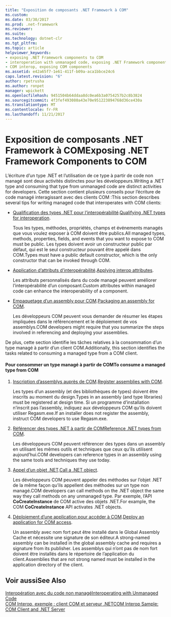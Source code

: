 ```yaml
---
title: "Exposition de composants .NET Framework à COM"
ms.custom: 
ms.date: 03/30/2017
ms.prod: .net-framework
ms.reviewer: 
ms.suite: 
ms.technology: dotnet-clr
ms.tgt_pltfrm: 
ms.topic: article
helpviewer_keywords:
- exposing .NET Framework components to COM
- interoperation with unmanaged code, exposing .NET Framework components
- COM interop, exposing COM components
ms.assetid: e42a65f7-1e61-411f-b09a-aca1bbce24c6
caps.latest.revision: "6"
author: rpetrusha
ms.author: ronpet
manager: wpickett
ms.openlocfilehash: 9451504b64ddaa8dc0ea6b3a0754257b2c8b3824
ms.sourcegitcommit: 4f3fef493080a43e70e951223894768d36ce430a
ms.translationtype: MT
ms.contentlocale: fr-FR
ms.lasthandoff: 11/21/2017
---
```

# <a name="exposing-net-framework-components-to-com"></a><span data-ttu-id="afef9-102">Exposition de composants .NET Framework à COM</span><span class="sxs-lookup"><span data-stu-id="afef9-102">Exposing .NET Framework Components to COM</span></span>
<span data-ttu-id="afef9-103">L’écriture d’un type .NET et l’utilisation de ce type à partir de code non managé sont deux activités distinctes pour les développeurs.</span><span class="sxs-lookup"><span data-stu-id="afef9-103">Writing a .NET type and consuming that type from unmanaged code are distinct activities for developers.</span></span> <span data-ttu-id="afef9-104">Cette section contient plusieurs conseils pour l’écriture de code managé interagissant avec des clients COM :</span><span class="sxs-lookup"><span data-stu-id="afef9-104">This section describes several tips for writing managed code that interoperates with COM clients:</span></span>  
  
-   <span data-ttu-id="afef9-105">[Qualification des types .NET pour l’interopérabilité](../../../docs/framework/interop/qualifying-net-types-for-interoperation.md).</span><span class="sxs-lookup"><span data-stu-id="afef9-105">[Qualifying .NET types for interoperation](../../../docs/framework/interop/qualifying-net-types-for-interoperation.md).</span></span>  
  
     <span data-ttu-id="afef9-106">Tous les types, méthodes, propriétés, champs et événements managés que vous voulez exposer à COM doivent être publics.</span><span class="sxs-lookup"><span data-stu-id="afef9-106">All managed types, methods, properties, fields, and events that you want to expose to COM must be public.</span></span> <span data-ttu-id="afef9-107">Les types doivent avoir un constructeur public par défaut, qui est le seul constructeur pouvant être appelé dans COM.</span><span class="sxs-lookup"><span data-stu-id="afef9-107">Types must have a public default constructor, which is the only constructor that can be invoked through COM.</span></span>  
  
-   <span data-ttu-id="afef9-108">[Application d’attributs d’interopérabilité](../../../docs/framework/interop/applying-interop-attributes.md).</span><span class="sxs-lookup"><span data-stu-id="afef9-108">[Applying interop attributes](../../../docs/framework/interop/applying-interop-attributes.md).</span></span>  
  
     <span data-ttu-id="afef9-109">Les attributs personnalisés dans du code managé peuvent améliorer l’interopérabilité d’un composant.</span><span class="sxs-lookup"><span data-stu-id="afef9-109">Custom attributes within managed code can enhance the interoperability of a component.</span></span>  
  
-   <span data-ttu-id="afef9-110">[Empaquetage d’un assembly pour COM](../../../docs/framework/interop/packaging-an-assembly-for-com.md).</span><span class="sxs-lookup"><span data-stu-id="afef9-110">[Packaging an assembly for COM](../../../docs/framework/interop/packaging-an-assembly-for-com.md).</span></span>  
  
     <span data-ttu-id="afef9-111">Les développeurs COM peuvent vous demander de résumer les étapes impliquées dans le référencement et le déploiement de vos assemblys.</span><span class="sxs-lookup"><span data-stu-id="afef9-111">COM developers might require that you summarize the steps involved in referencing and deploying your assemblies.</span></span>  
  
 <span data-ttu-id="afef9-112">De plus, cette section identifie les tâches relatives à la consommation d’un type managé à partir d’un client COM.</span><span class="sxs-lookup"><span data-stu-id="afef9-112">Additionally, this section identifies the tasks related to consuming a managed type from a COM client.</span></span>  
  
#### <a name="to-consume-a-managed-type-from-com"></a><span data-ttu-id="afef9-113">Pour consommer un type managé à partir de COM</span><span class="sxs-lookup"><span data-stu-id="afef9-113">To consume a managed type from COM</span></span>  
  
1.  <span data-ttu-id="afef9-114">[Inscription d’assemblys auprès de COM](../../../docs/framework/interop/registering-assemblies-with-com.md).</span><span class="sxs-lookup"><span data-stu-id="afef9-114">[Register assemblies with COM](../../../docs/framework/interop/registering-assemblies-with-com.md).</span></span>  
  
     <span data-ttu-id="afef9-115">Les types d’un assembly (et des bibliothèques de types) doivent être inscrits au moment du design.</span><span class="sxs-lookup"><span data-stu-id="afef9-115">Types in an assembly (and type libraries) must be registered at design time.</span></span> <span data-ttu-id="afef9-116">Si un programme d’installation n’inscrit pas l’assembly, indiquez aux développeurs COM qu’ils doivent utiliser Regasm.exe.</span><span class="sxs-lookup"><span data-stu-id="afef9-116">If an installer does not register the assembly, instruct COM developers to use Regasm.exe.</span></span>  
  
2.  <span data-ttu-id="afef9-117">[Référencer des types .NET à partir de COM](../../../docs/framework/interop/how-to-reference-net-types-from-com.md)</span><span class="sxs-lookup"><span data-stu-id="afef9-117">[Reference .NET types from COM](../../../docs/framework/interop/how-to-reference-net-types-from-com.md).</span></span>  
  
     <span data-ttu-id="afef9-118">Les développeurs COM peuvent référencer des types dans un assembly en utilisant les mêmes outils et techniques que ceux qu’ils utilisent aujourd’hui.</span><span class="sxs-lookup"><span data-stu-id="afef9-118">COM developers can reference types in an assembly using the same tools and techniques they use today.</span></span>  
  
3.  <span data-ttu-id="afef9-119">[Appel d’un objet .NET](http://msdn.microsoft.com/en-us/40c9626c-aea6-4bad-b8f0-c1de462efd33).</span><span class="sxs-lookup"><span data-stu-id="afef9-119">[Call a .NET object](http://msdn.microsoft.com/en-us/40c9626c-aea6-4bad-b8f0-c1de462efd33).</span></span>  
  
     <span data-ttu-id="afef9-120">Les développeurs COM peuvent appeler des méthodes sur l’objet .NET de la même façon qu’ils appellent des méthodes sur un type non managé.</span><span class="sxs-lookup"><span data-stu-id="afef9-120">COM developers can call methods on the .NET object the same way they call methods on any unmanaged type.</span></span> <span data-ttu-id="afef9-121">Par exemple, l’API **CoCreateInstance** de COM active des objets .NET.</span><span class="sxs-lookup"><span data-stu-id="afef9-121">For example, the COM **CoCreateInstance** API activates .NET objects.</span></span>  
  
4.  <span data-ttu-id="afef9-122">[Déploiement d’une application pour accéder à COM](http://msdn.microsoft.com/en-us/fb63564c-c1b9-4655-a094-a235625882ce).</span><span class="sxs-lookup"><span data-stu-id="afef9-122">[Deploy an application for COM access](http://msdn.microsoft.com/en-us/fb63564c-c1b9-4655-a094-a235625882ce).</span></span>  
  
     <span data-ttu-id="afef9-123">Un assembly avec nom fort peut être installé dans le Global Assembly Cache et nécessite une signature de son éditeur.</span><span class="sxs-lookup"><span data-stu-id="afef9-123">A strong-named assembly can be installed in the global assembly cache and requires a signature from its publisher.</span></span> <span data-ttu-id="afef9-124">Les assemblys qui n’ont pas de nom fort doivent être installés dans le répertoire de l’application du client.</span><span class="sxs-lookup"><span data-stu-id="afef9-124">Assemblies that are not strong named must be installed in the application directory of the client.</span></span>  
  
## <a name="see-also"></a><span data-ttu-id="afef9-125">Voir aussi</span><span class="sxs-lookup"><span data-stu-id="afef9-125">See Also</span></span>  
 [<span data-ttu-id="afef9-126">Interopération avec du code non managé</span><span class="sxs-lookup"><span data-stu-id="afef9-126">Interoperating with Unmanaged Code</span></span>](../../../docs/framework/interop/index.md)  
 [<span data-ttu-id="afef9-127">COM Interop, exemple : client COM et serveur .NET</span><span class="sxs-lookup"><span data-stu-id="afef9-127">COM Interop Sample: COM Client and .NET Server</span></span>](../../../docs/framework/interop/com-interop-sample-com-client-and-net-server.md)
